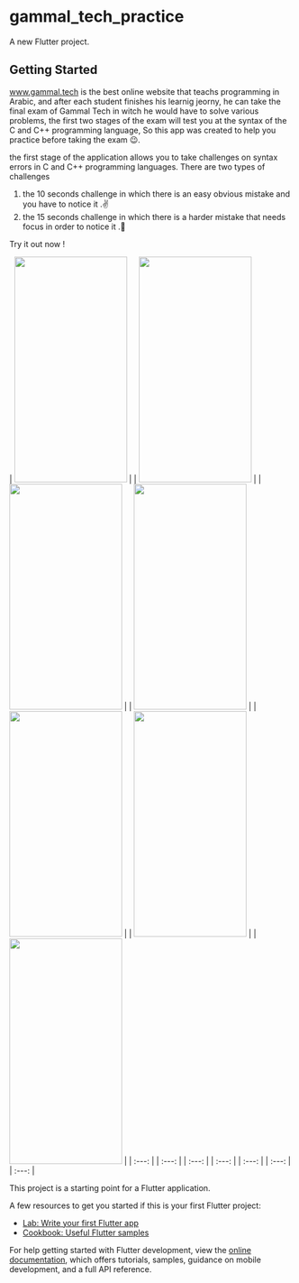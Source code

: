 # gammal_tech_practice

A new Flutter project.

## Getting Started

www.gammal.tech is the best online website that teachs programming in Arabic, and after each student finishes his learnig jeorny, he can take the final exam of Gammal Tech in witch he would have to solve various problems, the first two stages of the exam will test you at the syntax of the C and C++ programming language, So this app was created to help you practice before taking the exam 😉.

the first stage of the application allows you to take challenges on syntax errors in C and C++ programming languages.
There are two types of challenges 
1) the 10 seconds challenge in which there is an easy obvious mistake and you have to notice it .✌
2) the 15 seconds challenge in which there is a harder mistake that needs focus in order to notice it .💪

Try it out now !


 |  <img src=  "https://user-images.githubusercontent.com/68192149/193427539-2884f151-6997-41d2-9255-9aafe254f86b.jpg" width="200" height="400" /> |  |  <img src=  "https://user-images.githubusercontent.com/68192149/193427541-112d951f-0fbf-4037-be65-33661af17fd6.jpg" width="200" height="400" /> |  | <img src=  "https://user-images.githubusercontent.com/68192149/193427546-12e7999f-e30e-4cb7-9710-ffe0dd12ca2d.jpg" width="200" height="400" /> |  |  <img src=  "https://user-images.githubusercontent.com/68192149/193427550-cb634f9f-1af2-4f20-88e2-e97093c7a95f.jpg" width="200" height="400" /> |  | <img src=  "https://user-images.githubusercontent.com/68192149/193427558-d4aead98-8c6b-425d-9086-dc115526a52d" width="200" height="400" /> |  | <img src=  "https://user-images.githubusercontent.com/68192149/193427561-3da45b9f-f05e-473f-ad83-d688287478fd.jpg" width="200" height="400" /> |  |  <img src=  "https://user-images.githubusercontent.com/68192149/193427565-ebe5821e-f5fb-426e-aee5-57af154d7525.jpg" width="200" height="400" /> | 
 |     :---:      |  |     :---:      |  |     :---:      |  |     :---:      |  |     :---:      |  |     :---:      |  |     :---:      | 
 
<!--  <img src=  "https://user-images.githubusercontent.com/68192149/193427539-2884f151-6997-41d2-9255-9aafe254f86b.jpg" width="200" height="400" />
 <img src=  "https://user-images.githubusercontent.com/68192149/193427541-112d951f-0fbf-4037-be65-33661af17fd6.jpg" width="200" height="400" />
 <img src=  "https://user-images.githubusercontent.com/68192149/193427546-12e7999f-e30e-4cb7-9710-ffe0dd12ca2d.jpg" width="200" height="400" />
 <img src=  "https://user-images.githubusercontent.com/68192149/193427550-cb634f9f-1af2-4f20-88e2-e97093c7a95f.jpg" width="200" height="400" />
 <img src=  "https://user-images.githubusercontent.com/68192149/193427558-d4aead98-8c6b-425d-9086-dc115526a52d" width="200" height="400" />
 <img src=  "https://user-images.githubusercontent.com/68192149/193427561-3da45b9f-f05e-473f-ad83-d688287478fd.jpg" width="200" height="400" />
 <img src=  "https://user-images.githubusercontent.com/68192149/193427565-ebe5821e-f5fb-426e-aee5-57af154d7525.jpg" width="200" height="400" /> -->

<!-- ![309435464_573464367910076_4546017906274395459_n](https://user-images.githubusercontent.com/68192149/193427539-2884f151-6997-41d2-9255-9aafe254f86b.jpg)
![309457033_5034011943371758_8787270993483218227_n](https://user-images.githubusercontent.com/68192149/193427541-112d951f-0fbf-4037-be65-33661af17fd6.jpg)
![309655408_633385108492211_8110361287550664456_n](https://user-images.githubusercontent.com/68192149/193427546-12e7999f-e30e-4cb7-9710-ffe0dd12ca2d.jpg)
![309523679_1805369209807172_4046082604382220550_n](https://user-images.githubusercontent.com/68192149/193427550-cb634f9f-1af2-4f20-88e2-e97093c7a95f.jpg)
![309471308_1651102521952162_1151238572826849987_n](https://user-images.githubusercontent.com/68192149/193427558-d4aead98-8c6b-425d-9086-dc115526a52d.jpg)
![307999766_1732822857097480_3289566331724283811_n](https://user-images.githubusercontent.com/68192149/193427561-3da45b9f-f05e-473f-ad83-d688287478fd.jpg)
![310066799_841666657246266_6983846762797645093_n](https://user-images.githubusercontent.com/68192149/193427565-ebe5821e-f5fb-426e-aee5-57af154d7525.jpg)
 -->




This project is a starting point for a Flutter application.

A few resources to get you started if this is your first Flutter project:

- [Lab: Write your first Flutter app](https://docs.flutter.dev/get-started/codelab)
- [Cookbook: Useful Flutter samples](https://docs.flutter.dev/cookbook)

For help getting started with Flutter development, view the
[online documentation](https://docs.flutter.dev/), which offers tutorials,
samples, guidance on mobile development, and a full API reference.

